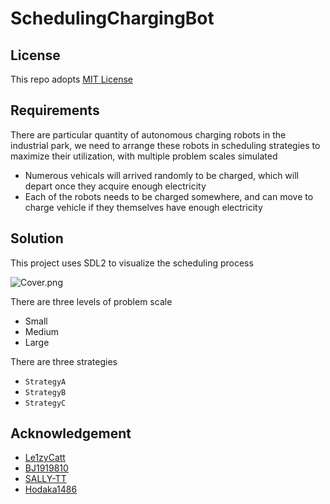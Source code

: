 # SchedulingChargingBot

## License
This repo adopts [MIT License](https://spdx.org/licenses/MIT)

## Requirements
There are particular quantity of autonomous charging robots in the industrial park, we need to arrange these robots in scheduling strategies to maximize their utilization, with multiple problem scales simulated
- Numerous vehicals will arrived randomly to be charged, which will depart once they acquire enough electricity
- Each of the robots needs to be charged somewhere, and can move to charge vehicle if they themselves have enough electricity

## Solution
This project uses SDL2 to visualize the scheduling process

![Cover.png](https://github.com/WhythZ/SchedulingChargingBot/blob/master/Cover.gif)

There are three levels of problem scale
- Small 
- Medium 
- Large 

There are three strategies
- `StrategyA` 
- `StrategyB` 
- `StrategyC` 

## Acknowledgement
- [Le1zyCatt](https://github.com/Le1zyCatt)
- [BJ1919810](https://github.com/BJ1919810)
- [SALLY-TT](https://github.com/SALLY-TT)
- [Hodaka1486](https://github.com/Hodaka1486)